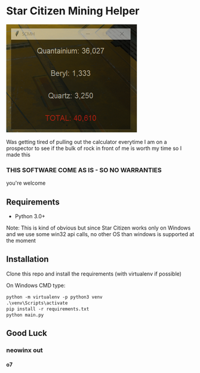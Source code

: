 # Star Citizen Mining Helper

![img](doc/screenshot.png)

Was getting tired of pulling out the calculator everytime I am on a prospector to see if the bulk of rock in
front of me is worth my time so I made this

### THIS SOFTWARE COME AS IS - SO NO WARRANTIES

you're welcome

## Requirements

- Python 3.0+

Note: This is kind of obvious but since Star Citizen works only on Windows and we use some win32 api calls, 
no other OS than windows is supported at the moment

## Installation

Clone this repo and install the requirements (with virtualenv if possible)

On Windows CMD type:
```shell
python -m virtualenv -p python3 venv
.\venv\Scripts\activate
pip install -r requirements.txt
python main.py
```

## Good Luck

### neowinx out

#### o7